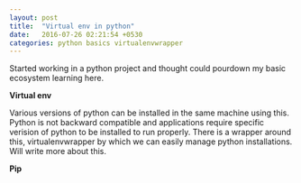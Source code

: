 ```yaml
---
layout: post
title:  "Virtual env in python"
date:   2016-07-26 02:21:54 +0530
categories: python basics virtualenvwrapper
---
```


Started working in a python project and thought could pourdown my basic ecosystem learning here.

**Virtual env**

Various versions of python can be installed in the same machine using this. Python is not backward compatible and applications require specific verision of python to be installed to run properly. There is a wrapper around this, virtualenvwrapper by which we can easily manage python installations. Will write more about this.

**Pip**



